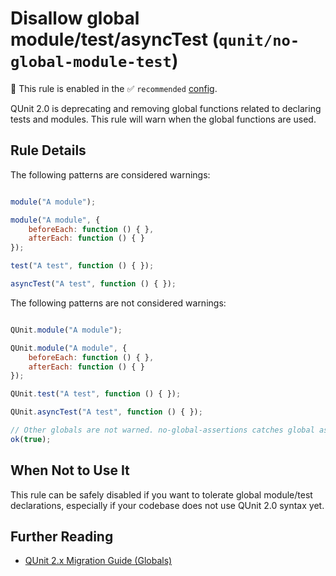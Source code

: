 # Disallow global module/test/asyncTest (`qunit/no-global-module-test`)

💼 This rule is enabled in the ✅ `recommended` [config](https://github.com/platinumazure/eslint-plugin-qunit/blob/master/README.md#configurations).

<!-- end auto-generated rule header -->

QUnit 2.0 is deprecating and removing global functions related to declaring tests and modules. This rule will warn when the global functions are used.

## Rule Details

The following patterns are considered warnings:

```js

module("A module");

module("A module", {
    beforeEach: function () { },
    afterEach: function () { }
});

test("A test", function () { });

asyncTest("A test", function () { });

```

The following patterns are not considered warnings:

```js

QUnit.module("A module");

QUnit.module("A module", {
    beforeEach: function () { },
    afterEach: function () { }
});

QUnit.test("A test", function () { });

QUnit.asyncTest("A test", function () { });

// Other globals are not warned. no-global-assertions catches global assertions.
ok(true);

```

## When Not to Use It

This rule can be safely disabled if you want to tolerate global module/test declarations, especially if your codebase does not use QUnit 2.0 syntax yet.

## Further Reading

* [QUnit 2.x Migration Guide (Globals)](https://qunitjs.com/upgrade-guide-2.x/#removed-globals)
